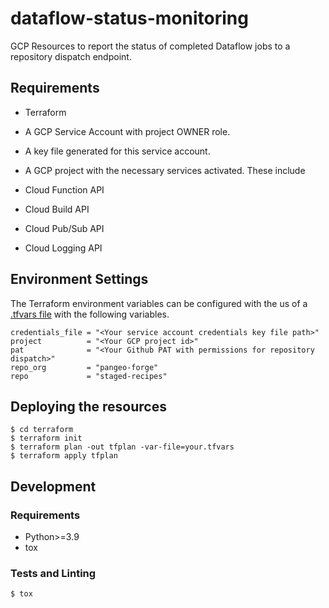 # dataflow-status-monitoring

GCP Resources to report the status of completed Dataflow jobs to a repository dispatch endpoint.

## Requirements
- Terraform
- A GCP Service Account with project OWNER role.
- A key file generated for this service account.
- A GCP project with the necessary services activated. These include

- Cloud Function API
- Cloud Build API
- Cloud Pub/Sub API
- Cloud Logging API


## Environment Settings
The Terraform environment variables can be configured with the us of a [.tfvars file](https://www.terraform.io/language/values/variables#variable-definitions-tfvars-files) with the following variables.
```
credentials_file = "<Your service account credentials key file path>" 
project          = "<Your GCP project id>"
pat              = "<Your Github PAT with permissions for repository dispatch>"
repo_org         = "pangeo-forge"
repo             = "staged-recipes"
```

## Deploying the resources
```
$ cd terraform
$ terraform init
$ terraform plan -out tfplan -var-file=your.tfvars
$ terraform apply tfplan
```

## Development

### Requirements
- Python>=3.9
- tox

### Tests and Linting
```
$ tox
```

